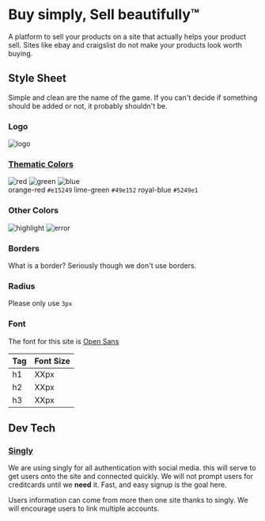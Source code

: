 # Buy simply, Sell beautifully™

A platform to sell your products on a site that actually helps your product
sell. Sites like ebay and craigslist do not make your products look worth buying.

## Style Sheet
Simple and clean are the name of the game. If you can't decide if something should
be added or not, it probably shouldn't be.

### Logo
![logo](http://f.cl.ly/items/3h1b0G1s3g213y2h0G2S/logo_inv_small.png)

### [Thematic Colors](http://www.colorhexa.com/e15429)
![red](http://f.cl.ly/items/3e2u3L2l362y3H07341G/red.png)
![green](http://f.cl.ly/items/433k2n2O0i371s1L0U2F/green.png)
![blue](http://f.cl.ly/items/3W3b1z1s3o2e3A1y1y3Y/blue.png)  
orange-red `#e15249` lime-green `#49e152` royal-blue `#5249e1`

### Other Colors
![highlight](http://f.cl.ly/items/0q0L0t3V1V0l0a0X4236/highlight.png)
![error](http://f.cl.ly/items/2H1M1t0D0w3A1y240330/error.png)

### Borders
What is a border? Seriously though we don't use borders.

### Radius
Please only use `3px`

### Font
The font for this site is [Open Sans](http://www.google.com/webfonts/specimen/Open+Sans)

Tag     | Font Size
------- | -------------
h1      | XXpx
h2      | XXpx
h3      | XXpx

## Dev Tech

### [Singly](https://singly.com/)
We are using singly for all authentication with social media. this will serve to get
users onto the site and connected quickly. We will not prompt users for creditcards
until we __need__ it. Fast, and easy signup is the goal here.

Users information can come from more then one site thanks to singly. We will encourage
users to link multiple accounts.